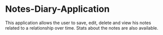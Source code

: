 # Notes-Diary-Application
This application allows the user to save, edit, delete and view his notes related to a relationship over time. Stats about the notes are also available.

